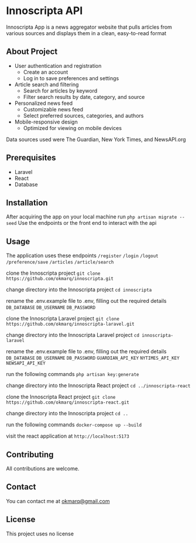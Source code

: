 # Innoscripta API

Innoscripta App is a news aggregator website that pulls articles from various sources and displays them in a clean, easy-to-read format

## About Project

- User authentication and registration
  - Create an account
  - Log in to save preferences and settings
- Article search and filtering
  - Search for articles by keyword
  - Filter search results by date, category, and source
- Personalized news feed
  - Customizable news feed
  - Select preferred sources, categories, and authors
- Mobile-responsive design
  - Optimized for viewing on mobile devices

Data sources used were The Guardian, New York Times, and NewsAPI.org

## Prerequisites

- Laravel
- React
- Database

## Installation

After acquiring the app on your local machine
run `php artisan migrate --seed`
Use the endpoints or the front end to interact with the api

## Usage

The application uses these endpoints
`/register`
`/login`
`/logout`
`/preference/save`
`/articles`
`/article/search`

clone the Innoscripta project
`git clone https://github.com/okmarq/innoscripta.git`

change directory into the Innoscripta project
`cd innoscripta`

rename the .env.example file to .env, filling out the required details
`DB_DATABASE`
`DB_USERNAME`
`DB_PASSWORD`

clone the Innoscripta Laravel project
`git clone https://github.com/okmarq/innoscripta-laravel.git`

change directory into the Innoscripta Laravel project
`cd innoscripta-laravel`

rename the .env.example file to .env, filling out the required details
`DB_DATABASE`
`DB_USERNAME`
`DB_PASSWORD`
`GUARDIAN_API_KEY`
`NYTIMES_API_KEY`
`NEWSAPI_API_KEY`

run the following commands
`php artisan key:generate`

change directory into the Innoscripta React project
`cd ../innoscripta-react`

clone the Innoscripta React project
`git clone https://github.com/okmarq/innoscripta-react.git`

change directory into the Innoscripta project
`cd ..`

run the following commands
`docker-compose up --build`

visit the react application at
`http://localhost:5173`

## Contributing

All contributions are welcome.

## Contact

You can contact me at [okmarq@gmail.com](mailto:okmarq@gmail.com 'Joel Okoromi')

## License

This project uses no license
